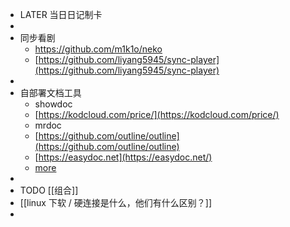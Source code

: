 - LATER  当日日记制卡
-
- 同步看剧
	- https://github.com/m1k1o/neko
	- [https://github.com/liyang5945/sync-player](https://github.com/liyang5945/sync-player)
-
- 自部署文档工具
	- showdoc
	- [https://kodcloud.com/price/](https://kodcloud.com/price/)
	- mrdoc
	- [https://github.com/outline/outline](https://github.com/outline/outline)
	- [https://easydoc.net](https://easydoc.net/)
	- [more](https://www.v2ex.com/t/895364)
-
- TODO [[组合]]
- [[linux 下软 / 硬连接是什么，他们有什么区别？]]
-